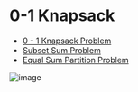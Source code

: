 # 0-1 Knapsack


- [0 - 1 Knapsack Problem](<0-1 KnapSack.ipynb>)
- [Subset Sum Problem](<Subset Sum Problem.ipynb>)
- [Equal Sum Partition Problem](<Equal Sum Partition.ipynb>)

![image](https://github.com/ideepankarsharma2003/SD1-coding/assets/74599435/5f661def-223c-4656-a0e5-32714363e05d)
